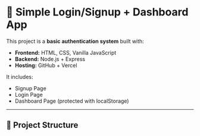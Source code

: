 # 🛒 Simple Login/Signup + Dashboard App

This project is a **basic authentication system** built with:

- **Frontend:** HTML, CSS, Vanilla JavaScript  
- **Backend:** Node.js + Express  
- **Hosting:** GitHub + Vercel  

It includes:
- Signup Page  
- Login Page  
- Dashboard Page (protected with localStorage)  

---

## 📂 Project Structure

